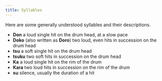 ```yaml
---
title: Syllables
---
```

Here are some generally understood syllables and their descriptions.

* **Don** a loud single hit on the drum head, at a slow pace
* **Doko** (also written as **Doro**) two loud, even hits in succession on the drum head
* **tsu** a soft single hit on the drum head
* **tsuku** two soft hits in succession on the drum head
* **Ka** a loud single hit on the rim of the drum
* **Kara** two loud hits in succession on the rim of the drum
* **su** silence, usually the duration of a hit
